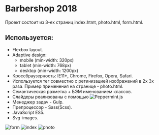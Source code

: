 # Barbershop 2018
Проект состоит из 3-ех страниц index.htmt, photo.html, form.html.

## Используется:
* Flexbox layout.
* Adaptive design: 
  * mobile (min-width: 320px)
  * tablet (min-width: 768px)
  * desktop (min-width: 1200px)
* Кроссбраузерность: IE11+, Chrome, Firefox, Opera, Safari.
* Используется тег <picture> совместно с ретинизацией изображений в 2x 3x раза. Пример применения на странице - photo.html.
* Семантическая разметка + БЭМ именованием классов.
* Слайдеры реализованы с помощью ![Peppermint.js](http://wd.dizaina.net/scripts/peppermint/)
* Менеджер задач - Gulp.
* Препроцессор - Sass(Scss).
* JavaScript ES5.
* Svg-images.

![form](https://user-images.githubusercontent.com/30199113/40901821-0a433e08-67fc-11e8-84e6-79790bb2c6ae.png)
![index](https://user-images.githubusercontent.com/30199113/40901823-0a7b615c-67fc-11e8-9c04-e12442d8c003.png)
![photo](https://user-images.githubusercontent.com/30199113/40901825-0aaafb88-67fc-11e8-8fbb-af9210a8e44c.png)
